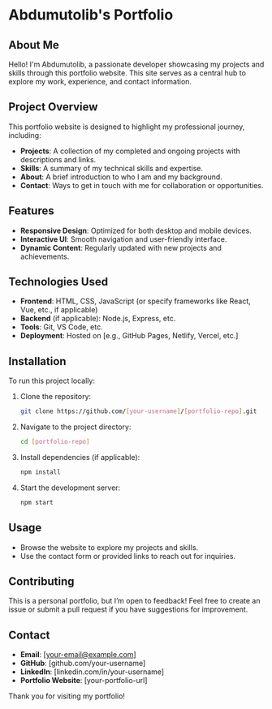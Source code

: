 # Abdumutolib's Portfolio

## About Me
Hello! I'm Abdumutolib, a passionate developer showcasing my projects and skills through this portfolio website. This site serves as a central hub to explore my work, experience, and contact information.

## Project Overview
This portfolio website is designed to highlight my professional journey, including:
- **Projects**: A collection of my completed and ongoing projects with descriptions and links.
- **Skills**: A summary of my technical skills and expertise.
- **About**: A brief introduction to who I am and my background.
- **Contact**: Ways to get in touch with me for collaboration or opportunities.

## Features
- **Responsive Design**: Optimized for both desktop and mobile devices.
- **Interactive UI**: Smooth navigation and user-friendly interface.
- **Dynamic Content**: Regularly updated with new projects and achievements.

## Technologies Used
- **Frontend**: HTML, CSS, JavaScript (or specify frameworks like React, Vue, etc., if applicable)
- **Backend** (if applicable): Node.js, Express, etc.
- **Tools**: Git, VS Code, etc.
- **Deployment**: Hosted on [e.g., GitHub Pages, Netlify, Vercel, etc.]

## Installation
To run this project locally:
1. Clone the repository:
   ```bash
   git clone https://github.com/[your-username]/[portfolio-repo].git
   ```
2. Navigate to the project directory:
   ```bash
   cd [portfolio-repo]
   ```
3. Install dependencies (if applicable):
   ```bash
   npm install
   ```
4. Start the development server:
   ```bash
   npm start
   ```

## Usage
- Browse the website to explore my projects and skills.
- Use the contact form or provided links to reach out for inquiries.

## Contributing
This is a personal portfolio, but I’m open to feedback! Feel free to create an issue or submit a pull request if you have suggestions for improvement.

## Contact
- **Email**: [your-email@example.com]
- **GitHub**: [github.com/your-username]
- **LinkedIn**: [linkedin.com/in/your-username]
- **Portfolio Website**: [your-portfolio-url]

Thank you for visiting my portfolio!
